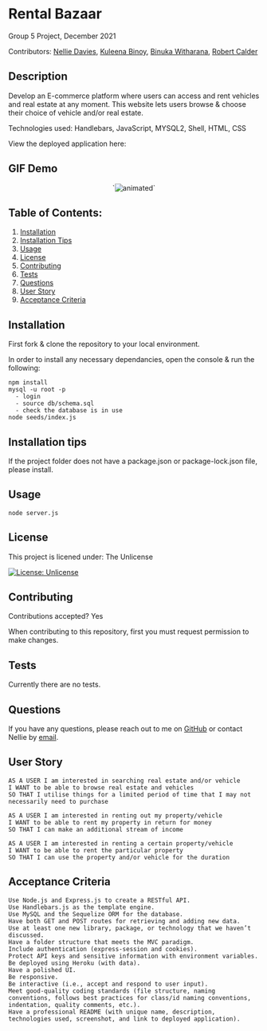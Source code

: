 # Rental Bazaar 
Group 5 Project, December 2021 

Contributors: 
[Nellie Davies](https://github.com./8nd8),
[Kuleena Binoy](https://github.com./Kuleenabinoy),
[Binuka Witharana](https://github.com./BinukaW),
[Robert Calder](https://github.com./RobertCalder1)

## Description
Develop an E-commerce platform where users can access and rent vehicles and real estate at any moment. This website lets users browse & choose their choice of vehicle and/or real estate.

Technologies used: Handlebars, JavaScript, MYSQL2, Shell, HTML, CSS

View the deployed application here: <placeholder>

## GIF Demo

<p align="center">
  `<img src=" < URL LINK TO GO HERE> " alt="animated" />`
</p>


## Table of Contents:
1. [Installation](#installation)
2. [Installation Tips](#installation-tips)
3. [Usage](#usage)
4. [License](#license)
5. [Contributing](#contributing)
6. [Tests](#tests)
7. [Questions](#questions)
8. [User Story](#user-story)
9. [Acceptance Criteria](#acceptance-criteria)

## Installation
First fork & clone the repository to your local environment.

In order to install any necessary dependancies, open the console & run the following:
```
npm install
mysql -u root -p
  - login 
  - source db/schema.sql
  - check the database is in use
node seeds/index.js
```

## Installation tips
If the project folder does not have a package.json or package-lock.json file, please install.

## Usage
```
node server.js
```

## License
This project is licened under:
The Unlicense

 [![License: Unlicense](https://img.shields.io/badge/license-Unlicense-blue.svg)](http://unlicense.org/)

## Contributing

Contributions accepted? Yes

When contributing to this repository, first you must request permission to make changes.

## Tests
Currently there are no tests.

## Questions
If you have any questions, please reach out to me on [GitHub](https://github.com./8nd8) or contact Nellie by [email](mailto:nelliexdavies@gmail.com).

## User Story
```  
AS A USER I am interested in searching real estate and/or vehicle
I WANT to be able to browse real estate and vehicles
SO THAT I utilise things for a limited period of time that I may not necessarily need to purchase

AS A USER I am interested in renting out my property/vehicle
I WANT to be able to rent my property in return for money
SO THAT I can make an additional stream of income 
  
AS A USER I am interested in renting a certain property/vehicle
I WANT to be able to rent the particular property
SO THAT I can use the property and/or vehicle for the duration 

```
## Acceptance Criteria
```
Use Node.js and Express.js to create a RESTful API.
Use Handlebars.js as the template engine.
Use MySQL and the Sequelize ORM for the database.
Have both GET and POST routes for retrieving and adding new data.
Use at least one new library, package, or technology that we haven’t discussed.
Have a folder structure that meets the MVC paradigm.
Include authentication (express-session and cookies).
Protect API keys and sensitive information with environment variables.
Be deployed using Heroku (with data).
Have a polished UI.
Be responsive.
Be interactive (i.e., accept and respond to user input).
Meet good-quality coding standards (file structure, naming conventions, follows best practices for class/id naming conventions, indentation, quality comments, etc.).
Have a professional README (with unique name, description, technologies used, screenshot, and link to deployed application).
```
